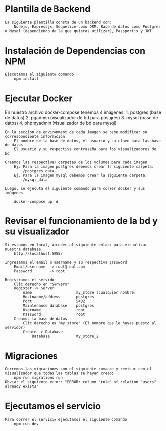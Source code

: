 # Plantilla de Backend
    La siguiente plantilla consta de un backend con:
        Nodejs, Expressjs, Sequelize como ORM, Base de datos como Postgres o Mysql (dependiendo de la que quieras utilizar), Passportjs y JWT

# Instalación de Dependencias con NPM
    Ejecutamos el siguiente comando
        npm install

# Ejecutar Docker
En nuestro archivo docker-compose tenemos 4 imágenes:
    1. postgres (base de datos)
    2. pgadmin (visualizador de bd para postgres)
    3. mysql (base de datos)
    4. phpmyadmin (visualizador de bd para mysql)

    En la seccion de environment de cada imagen se debe modificar su correspondiente información:
        El nombre de la base de datos, el usuario y su clave para las base de datos
        El usuario y su respectiva contraseña para los visualizadores de bd

    Creamos las respectivas carpetas de los volumes para cada imagen
        Ej. Para la imagen postgres debemos crear la siguiente carpeta:
            /postgres_data
        Ej. Para la imagen mysql debemos crear la siguiente carpeta:
            /mysql_data

    Luego, se ejecuta el siguiente comando para correr docker y sus imágenes.

        docker-compose up -d

# Revisar el funcionamiento de la bd y su visualizador
    Si estamos en local, acceder al siguiente enlace para visualizar nuestra database
        http://localhost:5055/

    Ingresamos el email o username y su respectiva password
        Email/username  -> root@root.com
        Password        -> root

    Registramos el servidor
        Clic derecho en "Servers"
        Register -> Server
            name                    my_store (cualquier nombre)
            Hostnanme/address       postgres
            Port                    5432
            Maintenance database    postgres
            Username                root
            Password                root
        Creamos la base de datos
            Clic derecho en "my_store" (El nombre que le hayas puesto al servidor)
            Create -> Database
                Database            my_store_2

# Migraciones
    Corremos las migraciones con el siguiente comando y revisar con el visualizador que todas las tablas se hayan creado
        npm run migrations:run
    Obviar el siguiente error: "ERROR: column "role" of relation "users" already exists"

# Ejecutamos el servicio 
    Para correr el servicio ejecutamos el siguiente comando
        npm run dev
